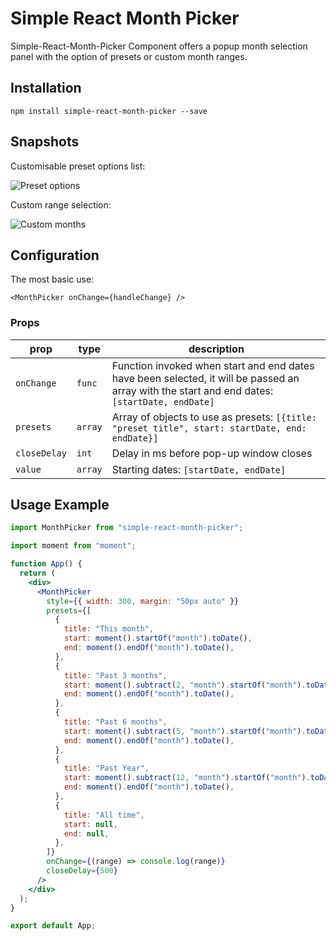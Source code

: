 # Simple React Month Picker

Simple-React-Month-Picker Component offers a popup month selection panel with the option of presets or custom month ranges.

## Installation

`npm install simple-react-month-picker --save`

## Snapshots

Customisable preset options list:

![Preset options](https://user-images.githubusercontent.com/795134/144825642-036e6348-cab4-447d-a7d0-7b18f6ca2350.png)

Custom range selection:

![Custom months](https://user-images.githubusercontent.com/795134/144825638-073bb937-2325-4a7f-884d-d658658a81fd.png)

## Configuration

The most basic use:

```
<MonthPicker onChange={handleChange} />
```

### Props

| prop         | type    | description                                                                                                                                   |
| ------------ | ------- | --------------------------------------------------------------------------------------------------------------------------------------------- |
| `onChange`   | `func`  | Function invoked when start and end dates have been selected, it will be passed an array with the start and end dates: `[startDate, endDate]` |
| `presets`    | `array` | Array of objects to use as presets: `[{title: "preset title", start: startDate, end: endDate}]`                                               |
| `closeDelay` | `int`   | Delay in ms before pop-up window closes                                                                                                       |
| `value`      | `array` | Starting dates: `[startDate, endDate]`                                                                                                        |

## Usage Example

```js
import MonthPicker from "simple-react-month-picker";
```

```jsx
import moment from "moment";

function App() {
  return (
    <div>
      <MonthPicker
        style={{ width: 300, margin: "50px auto" }}
        presets={[
          {
            title: "This month",
            start: moment().startOf("month").toDate(),
            end: moment().endOf("month").toDate(),
          },
          {
            title: "Past 3 months",
            start: moment().subtract(2, "month").startOf("month").toDate(),
            end: moment().endOf("month").toDate(),
          },
          {
            title: "Past 6 months",
            start: moment().subtract(5, "month").startOf("month").toDate(),
            end: moment().endOf("month").toDate(),
          },
          {
            title: "Past Year",
            start: moment().subtract(12, "month").startOf("month").toDate(),
            end: moment().endOf("month").toDate(),
          },
          {
            title: "All time",
            start: null,
            end: null,
          },
        ]}
        onChange={(range) => console.log(range)}
        closeDelay={500}
      />
    </div>
  );
}

export default App;
```
